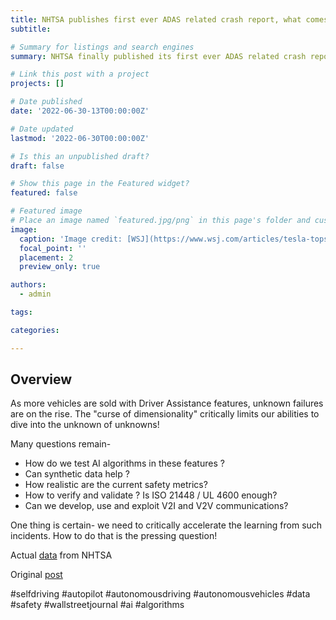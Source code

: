 ```yaml
---
title: NHTSA publishes first ever ADAS related crash report, what comes next? 
subtitle:

# Summary for listings and search engines
summary: NHTSA finally published its first ever ADAS related crash report that provides some astonishing insights! 

# Link this post with a project
projects: []

# Date published
date: '2022-06-30-13T00:00:00Z'

# Date updated
lastmod: '2022-06-30T00:00:00Z'

# Is this an unpublished draft?
draft: false

# Show this page in the Featured widget?
featured: false

# Featured image
# Place an image named `featured.jpg/png` in this page's folder and customize its options here.
image:
  caption: 'Image credit: [WSJ](https://www.wsj.com/articles/tesla-tops-u-s-agency-list-of-crashes-suspected-to-involve-driver-assistance-technology-11655299175?mod=hp_lead_pos7)'
  focal_point: ''
  placement: 2
  preview_only: true

authors:
  - admin

tags:

categories:

---
```


## Overview

As more vehicles are sold with Driver Assistance features, unknown failures are on the rise. The "curse of dimensionality" critically limits our abilities to dive into the unknown of unknowns! 

Many questions remain-

- How do we test AI algorithms in these features ?
- Can synthetic data help ?
- How realistic are the current safety metrics?
- How to verify and validate ? Is ISO 21448 / UL 4600 enough?
- Can we develop, use and exploit V2I and V2V communications?

One thing is certain- we need to critically accelerate the learning from such incidents. How to do that is the pressing question!

Actual [data](https://www.nhtsa.gov/press-releases/initial-data-release-advanced-vehicle-technologies) from NHTSA 

Original [post](https://www.linkedin.com/feed/update/urn:li:activity:6942855578893385728/)


#selfdriving #autopilot #autonomousdriving #autonomousvehicles #data #safety #wallstreetjournal #ai #algorithms
